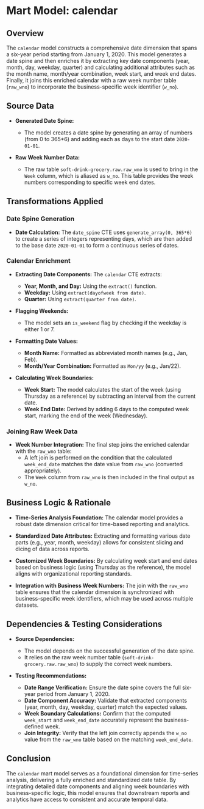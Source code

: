 # Mart Model: calendar

## Overview
The `calendar` model constructs a comprehensive date dimension that spans a six-year period starting from January 1, 2020. This model generates a date spine and then enriches it by extracting key date components (year, month, day, weekday, quarter) and calculating additional attributes such as the month name, month/year combination, week start, and week end dates. Finally, it joins this enriched calendar with a raw week number table (`raw_wno`) to incorporate the business-specific week identifier (`w_no`).

## Source Data
- **Generated Date Spine:**
  - The model creates a date spine by generating an array of numbers (from 0 to 365*6) and adding each as days to the start date `2020-01-01`.

- **Raw Week Number Data:**
  - The raw table `soft-drink-grocery.raw.raw_wno` is used to bring in the `Week` column, which is aliased as `w_no`. This table provides the week numbers corresponding to specific week end dates.

## Transformations Applied
### Date Spine Generation
- **Date Calculation:**
  The `date_spine` CTE uses `generate_array(0, 365*6)` to create a series of integers representing days, which are then added to the base date `2020-01-01` to form a continuous series of dates.

### Calendar Enrichment
- **Extracting Date Components:**
  The `calendar` CTE extracts:
  - **Year, Month, and Day:** Using the `extract()` function.
  - **Weekday:** Using `extract(dayofweek from date)`.
  - **Quarter:** Using `extract(quarter from date)`.

- **Flagging Weekends:**
  - The model sets an `is_weekend` flag by checking if the weekday is either 1 or 7.

- **Formatting Date Values:**
  - **Month Name:** Formatted as abbreviated month names (e.g., Jan, Feb).
  - **Month/Year Combination:** Formatted as `Mon/yy` (e.g., Jan/22).

- **Calculating Week Boundaries:**
  - **Week Start:**
    The model calculates the start of the week (using Thursday as a reference) by subtracting an interval from the current date.
  - **Week End Date:**
    Derived by adding 6 days to the computed week start, marking the end of the week (Wednesday).

### Joining Raw Week Data
- **Week Number Integration:**
  The final step joins the enriched calendar with the `raw_wno` table:
  - A left join is performed on the condition that the calculated `week_end_date` matches the date value from `raw_wno` (converted appropriately).
  - The `Week` column from `raw_wno` is then included in the final output as `w_no`.

## Business Logic & Rationale
- **Time-Series Analysis Foundation:**
  The calendar model provides a robust date dimension critical for time-based reporting and analytics.

- **Standardized Date Attributes:**
  Extracting and formatting various date parts (e.g., year, month, weekday) allows for consistent slicing and dicing of data across reports.

- **Customized Week Boundaries:**
  By calculating week start and end dates based on business logic (using Thursday as the reference), the model aligns with organizational reporting standards.

- **Integration with Business Week Numbers:**
  The join with the `raw_wno` table ensures that the calendar dimension is synchronized with business-specific week identifiers, which may be used across multiple datasets.

## Dependencies & Testing Considerations
- **Source Dependencies:**
  - The model depends on the successful generation of the date spine.
  - It relies on the raw week number table (`soft-drink-grocery.raw.raw_wno`) to supply the correct week numbers.

- **Testing Recommendations:**
  - **Date Range Verification:** Ensure the date spine covers the full six-year period from January 1, 2020.
  - **Date Component Accuracy:** Validate that extracted components (year, month, day, weekday, quarter) match the expected values.
  - **Week Boundary Calculations:** Confirm that the computed `week_start` and `week_end_date` accurately represent the business-defined week.
  - **Join Integrity:** Verify that the left join correctly appends the `w_no` value from the `raw_wno` table based on the matching `week_end_date`.

## Conclusion
The `calendar` mart model serves as a foundational dimension for time-series analysis, delivering a fully enriched and standardized date table. By integrating detailed date components and aligning week boundaries with business-specific logic, this model ensures that downstream reports and analytics have access to consistent and accurate temporal data.
